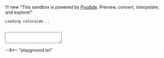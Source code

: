 !!! new "This sandbox is powered by [Pyodide](https://github.com/pyodide/pyodide). Preview, convert, interpolate, and explore!"

<div id="playground-results">
<div class="color-command">
<div class="swatch-bar"></div>
<div class="highlight"><pre><code>Loading coloraide...</code></pre></div>
</div>
</div>
<div id="playground-code">
<div class="highlight"><pre><code></code></pre></div>
<textarea id="playground-inputs" spellcheck="false"></textarea>
</div>

--8<-- "playground.txt"
